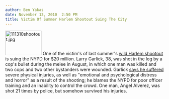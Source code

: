 ```yaml
---
author: Ben Yakas
date: November 13, 2010  2:50 PM
title: Victim Of Summer Harlem Shootout Suing The City
---
```


<p><span class="mt-enclosure mt-enclosure-image" style="display: inline;"> <img alt="111310shootout.jpg" src="https://web.archive.org/web/20110412164107im_/http://gothamist.com/attachments/byakas/111310shootout.jpg" width="115" height="78" class="image-right"> </span>One of the victim&apos;s of last summer&apos;s <a href="https://web.archive.org/web/20110412164107/http://gothamist.com/2010/08/09/harlem_shooting_over_50_bullets_46.php">wild Harlem shootout</a> is suing the NYPD for $20 million. Larry Garlick, 38, was shot in the leg by a cop&apos;s bullet during the melee in August, in which one man was killed and two cops and two other bystanders were wounded. Garlick <a href="https://web.archive.org/web/20110412164107/http://www.nydailynews.com/news/ny_crime/2010/11/12/2010-11-12_bronx_man_sues_city_and_nypd_over_injury_from_crossfire_in_harlem_shootout.html">says he suffered</a> severe physical injuries, as well as &quot;emotional and psychological distress and horror&quot; as a result of the shooting; he blames the NYPD for poor officer training and an inability to control the crowd. One man, Angel Alverez, was shot 21 times by police, but somehow survived his injuries.</p>